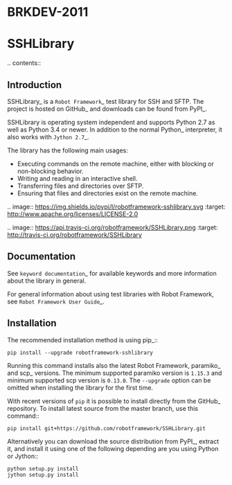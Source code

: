 # BRKDEV-2011

SSHLibrary
===============

.. contents::

Introduction
------------

SSHLibrary_ is a `Robot Framework`_ test
library for SSH and SFTP.  The project is hosted on GitHub_
and downloads can be found from PyPI_.

SSHLibrary is operating system independent and supports Python 2.7 as well
as Python 3.4 or newer. In addition to the normal Python_ interpreter,
it also works with `Jython 2.7`_.

The library has the following main usages:

- Executing commands on the remote machine, either with blocking or
  non-blocking behavior.
- Writing and reading in an interactive shell.
- Transferring files and directories over SFTP.
- Ensuring that files and directories exist on the remote machine.

.. image:: https://img.shields.io/pypi/l/robotframework-sshlibrary.svg
   :target: http://www.apache.org/licenses/LICENSE-2.0

.. image:: https://api.travis-ci.org/robotframework/SSHLibrary.png
   :target: http://travis-ci.org/robotframework/SSHLibrary

Documentation
-------------

See `keyword documentation`_ for available keywords and more information
about the library in general.

For general information about using test libraries with Robot Framework, see
`Robot Framework User Guide`_.

Installation
------------

The recommended installation method is using pip_::

    pip install --upgrade robotframework-sshlibrary

Running this command installs also the latest Robot Framework, paramiko_
and scp_ versions. The minimum supported paramiko version is ``1.15.3`` and
minimum supported scp version is ``0.13.0``.
The ``--upgrade`` option can be omitted when installing the library for the
first time.

With recent versions of ``pip`` it is possible to install directly from the
GitHub_ repository. To install latest source from the master branch, use
this command::

    pip install git+https://github.com/robotframework/SSHLibrary.git

Alternatively you can download the source distribution from PyPI_, extract
it, and install it using one of the following depending are you using
Python or Jython::

    python setup.py install
    jython setup.py install
